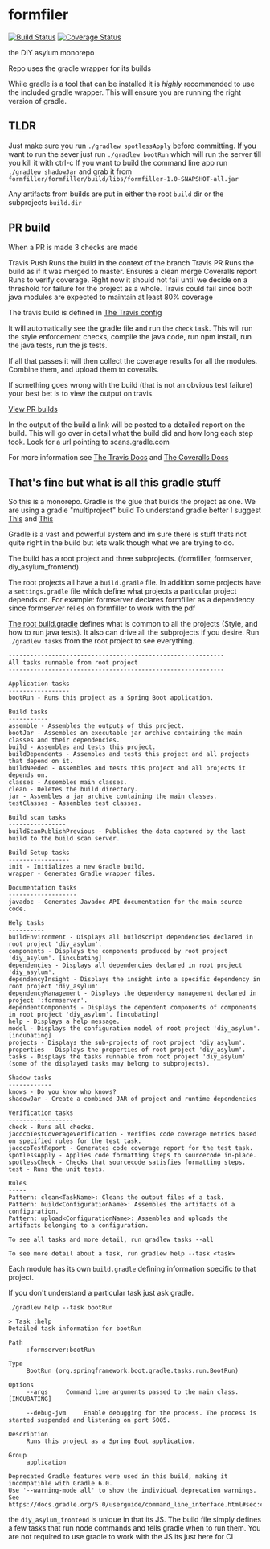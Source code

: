 # formfiler
[![Build Status](https://travis-ci.org/diy-asylum/formfiller.svg?branch=master)](https://travis-ci.org/diy-asylum/formfiller)
[![Coverage Status](https://coveralls.io/repos/github/diy-asylum/formfiller/badge.svg?branch=master)](https://coveralls.io/github/diy-asylum/formfiller?branch=master)


the DIY asylum monorepo

Repo uses the gradle wrapper for its builds

While gradle is a tool that can be installed it is *highly* recommended to use the included
gradle wrapper. This will ensure you are running the right version of gradle.

## TLDR

Just make sure you run `./gradlew spotlessApply` before committing.
If you want to run the sever just run `./gradlew bootRun` which will run the server till you kill it with ctrl-c
If you want to build the command line app run `./gradlew shadowJar` and grab it from `formfiller/formfiller/build/libs/formfiller-1.0-SNAPSHOT-all.jar`

Any artifacts from builds are put in either the root `build` dir or the subprojects `build.dir`

## PR build

When a PR is made 3 checks are made

Travis Push
   Runs the build in the context of the branch
Travis PR
   Runs the build as if it was merged to master. Ensures a clean merge
Coveralls report
   Runs to verify coverage. Right now it should not fail until we decide on a threshold for failure for the project as a whole.
   Travis could fail since both java modules are expected to maintain at least 80% coverage
   

The travis build is defined in [The Travis config](.travis.yml) 

It will automatically see the gradle file and run the `check` task. This will run the
style enforcement checks, compile the java code, run npm install, run the java tests, run the js tests.

If all that passes it will then collect the coverage results for all the modules. Combine them, and upload them to coveralls.

If something goes wrong with the build (that is not an obvious test failure) your best bet is to view the output on travis.

[View PR builds](https://travis-ci.org/diy-asylum/formfiller)

In the output of the build a link will be posted to a detailed report on the build. 
This will go over in detail what the build did and how long each step took. Look for a url pointing to scans.gradle.com

For more information see [The Travis Docs](https://docs.travis-ci.com/user/languages/java/) and [The Coveralls Docs](https://docs.coveralls.io/)

## That's fine but what is all this gradle stuff

So this is a monorepo. Gradle is the glue that builds the project as one. We are using a gradle "multiproject" build To understand gradle better I suggest
[This](https://guides.gradle.org/building-java-applications/) and [This](https://guides.gradle.org/creating-multi-project-builds/)
 
Gradle is a vast and powerful system and im sure there is stuff thats not quite right in the build but lets walk though what we are trying to do.

The build has a root project and three subprojects. (formfiller, formserver, diy_asylum_frontend)

The root projects all have a `build.gradle` file. In addition some projects have a `settings.gradle` file which define what projects a
particular project depends on. For example: formserver declares formfiller as a dependency since formserver relies on formfiller to work with the pdf

[The root build.gradle](build.gradle) defines what is common to all the projects (Style, and how to run java tests). It also 
can drive all the subprojects if you desire. Run `./gradlew tasks` from the root project to see everything. 

```
------------------------------------------------------------
All tasks runnable from root project
------------------------------------------------------------

Application tasks
-----------------
bootRun - Runs this project as a Spring Boot application.

Build tasks
-----------
assemble - Assembles the outputs of this project.
bootJar - Assembles an executable jar archive containing the main classes and their dependencies.
build - Assembles and tests this project.
buildDependents - Assembles and tests this project and all projects that depend on it.
buildNeeded - Assembles and tests this project and all projects it depends on.
classes - Assembles main classes.
clean - Deletes the build directory.
jar - Assembles a jar archive containing the main classes.
testClasses - Assembles test classes.

Build scan tasks
----------------
buildScanPublishPrevious - Publishes the data captured by the last build to the build scan server.

Build Setup tasks
-----------------
init - Initializes a new Gradle build.
wrapper - Generates Gradle wrapper files.

Documentation tasks
-------------------
javadoc - Generates Javadoc API documentation for the main source code.

Help tasks
----------
buildEnvironment - Displays all buildscript dependencies declared in root project 'diy_asylum'.
components - Displays the components produced by root project 'diy_asylum'. [incubating]
dependencies - Displays all dependencies declared in root project 'diy_asylum'.
dependencyInsight - Displays the insight into a specific dependency in root project 'diy_asylum'.
dependencyManagement - Displays the dependency management declared in project ':formserver'.
dependentComponents - Displays the dependent components of components in root project 'diy_asylum'. [incubating]
help - Displays a help message.
model - Displays the configuration model of root project 'diy_asylum'. [incubating]
projects - Displays the sub-projects of root project 'diy_asylum'.
properties - Displays the properties of root project 'diy_asylum'.
tasks - Displays the tasks runnable from root project 'diy_asylum' (some of the displayed tasks may belong to subprojects).

Shadow tasks
------------
knows - Do you know who knows?
shadowJar - Create a combined JAR of project and runtime dependencies

Verification tasks
------------------
check - Runs all checks.
jacocoTestCoverageVerification - Verifies code coverage metrics based on specified rules for the test task.
jacocoTestReport - Generates code coverage report for the test task.
spotlessApply - Applies code formatting steps to sourcecode in-place.
spotlessCheck - Checks that sourcecode satisfies formatting steps.
test - Runs the unit tests.

Rules
-----
Pattern: clean<TaskName>: Cleans the output files of a task.
Pattern: build<ConfigurationName>: Assembles the artifacts of a configuration.
Pattern: upload<ConfigurationName>: Assembles and uploads the artifacts belonging to a configuration.

To see all tasks and more detail, run gradlew tasks --all

To see more detail about a task, run gradlew help --task <task>
```

Each module has its own `build.gradle` defining information specific to that project.

If you don't understand a particular task just ask gradle. 

```
./gradlew help --task bootRun

> Task :help
Detailed task information for bootRun

Path
     :formserver:bootRun

Type
     BootRun (org.springframework.boot.gradle.tasks.run.BootRun)

Options
     --args     Command line arguments passed to the main class. [INCUBATING]

     --debug-jvm     Enable debugging for the process. The process is started suspended and listening on port 5005.

Description
     Runs this project as a Spring Boot application.

Group
     application

Deprecated Gradle features were used in this build, making it incompatible with Gradle 6.0.
Use '--warning-mode all' to show the individual deprecation warnings.
See https://docs.gradle.org/5.0/userguide/command_line_interface.html#sec:command_line_warnings
```

the `diy_asylum_frontend` is unique in that its JS. The build file simply 
defines a few tasks that run node commands and tells gradle when to run them. You are not required to use gradle
to work with the JS its just here for CI

